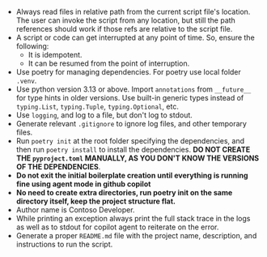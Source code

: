 - Always read files in relative path from the current script file's location. The user can invoke the script from any location, but still the path references should work if those refs are relative to the script file.
- A script or code can get interrupted at any point of time. So, ensure the following:
  + It is idempotent.
  + It can be resumed from the point of interruption.
- Use poetry for managing dependencies. For poetry use local folder `.venv`.
- Use python version 3.13 or above. Import `annotations` from `__future__` for type hints in older versions. Use built-in generic types instead of `typing.List`, `typing.Tuple`, `typing.Optional`, etc.
- Use `logging`, and log to a file, but don't log to stdout.
- Generate relevant `.gitignore` to ignore log files, and other temporary files.
- Run `poetry init` at the root folder specifying the dependencies, and then run `poetry install` to install the dependencies. **DO NOT CREATE THE `pyproject.toml` MANUALLY, AS YOU DON'T KNOW THE VERSIONS OF THE DEPENDENCIES**.
- **Do not exit the initial boilerplate creation until everything is running fine using agent mode in github copilot**
- **No need to create extra directories, run poetry init on the same directory itself, keep the project structure flat.**
- Author name is Contoso Developer.
- While printing an exception always print the full stack trace in the logs as well as to stdout for copilot agent to reiterate on the error.
- Generate a proper `README.md` file with the project name, description, and instructions to run the script.
